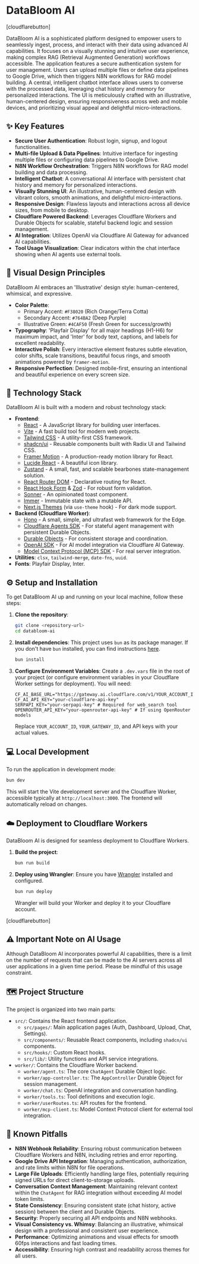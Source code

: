 # DataBloom AI

[cloudflarebutton]

DataBloom AI is a sophisticated platform designed to empower users to seamlessly ingest, process, and interact with their data using advanced AI capabilities. It focuses on a visually stunning and intuitive user experience, making complex RAG (Retrieval Augmented Generation) workflows accessible. The application features a secure authentication system for user management. Users can upload multiple files or define data pipelines to Google Drive, which then triggers N8N workflows for RAG model building. A central, intelligent chatbot interface allows users to converse with the processed data, leveraging chat history and memory for personalized interactions. The UI is meticulously crafted with an illustrative, human-centered design, ensuring responsiveness across web and mobile devices, and prioritizing visual appeal and delightful micro-interactions.

## ✨ Key Features

*   **Secure User Authentication**: Robust login, signup, and logout functionalities.
*   **Multi-file Upload & Data Pipelines**: Intuitive interface for ingesting multiple files or configuring data pipelines to Google Drive.
*   **N8N Workflow Orchestration**: Triggers N8N workflows for RAG model building and data processing.
*   **Intelligent Chatbot**: A conversational AI interface with persistent chat history and memory for personalized interactions.
*   **Visually Stunning UI**: An illustrative, human-centered design with vibrant colors, smooth animations, and delightful micro-interactions.
*   **Responsive Design**: Flawless layouts and interactions across all device sizes, from mobile to desktop.
*   **Cloudflare Powered Backend**: Leverages Cloudflare Workers and Durable Objects for scalable, stateful backend logic and session management.
*   **AI Integration**: Utilizes OpenAI via Cloudflare AI Gateway for advanced AI capabilities.
*   **Tool Usage Visualization**: Clear indicators within the chat interface showing when AI agents use external tools.

## 🎨 Visual Design Principles

DataBloom AI embraces an 'Illustrative' design style: human-centered, whimsical, and expressive.

*   **Color Palette**:
    *   Primary Accent: `#F38020` (Rich Orange/Terra Cotta)
    *   Secondary Accent: `#764BA2` (Deep Purple)
    *   Illustrative Green: `#4CAF50` (Fresh Green for success/growth)
*   **Typography**: 'Playfair Display' for all major headings (H1-H6) for maximum impact, and 'Inter' for body text, captions, and labels for excellent readability.
*   **Interactive Polish**: Every interactive element features subtle elevation, color shifts, scale transitions, beautiful focus rings, and smooth animations powered by `framer-motion`.
*   **Responsive Perfection**: Designed mobile-first, ensuring an intentional and beautiful experience on every screen size.

## 🚀 Technology Stack

DataBloom AI is built with a modern and robust technology stack:

*   **Frontend**:
    *   [React](https://react.dev/) - A JavaScript library for building user interfaces.
    *   [Vite](https://vitejs.dev/) - A fast build tool for modern web projects.
    *   [Tailwind CSS](https://tailwindcss.com/) - A utility-first CSS framework.
    *   [shadcn/ui](https://ui.shadcn.com/) - Reusable components built with Radix UI and Tailwind CSS.
    *   [Framer Motion](https://www.framer.com/motion/) - A production-ready motion library for React.
    *   [Lucide React](https://lucide.dev/) - A beautiful icon library.
    *   [Zustand](https://zustand-demo.pmnd.rs/) - A small, fast, and scalable bearbones state-management solution.
    *   [React Router DOM](https://reactrouter.com/en/main) - Declarative routing for React.
    *   [React Hook Form](https://react-hook-form.com/) & [Zod](https://zod.dev/) - For robust form validation.
    *   [Sonner](https://sonner.emilkowal.ski/) - An opinionated toast component.
    *   [Immer](https://immerjs.github.io/immer/) - Immutable state with a mutable API.
    *   [Next.js Themes](https://github.com/pacocoursey/next-themes) (via `use-theme` hook) - For dark mode support.
*   **Backend (Cloudflare Worker)**:
    *   [Hono](https://hono.dev/) - A small, simple, and ultrafast web framework for the Edge.
    *   [Cloudflare Agents SDK](https://github.com/cloudflare/agents-sdk) - For stateful agent management with persistent Durable Objects.
    *   [Durable Objects](https://developers.cloudflare.com/workers/runtime-apis/durable-objects/) - For consistent storage and coordination.
    *   [OpenAI SDK](https://github.com/openai/openai-node) - For AI model integration via Cloudflare AI Gateway.
    *   [Model Context Protocol (MCP) SDK](https://github.com/modelcontextprotocol/sdk) - For real server integration.
*   **Utilities**: `clsx`, `tailwind-merge`, `date-fns`, `uuid`.
*   **Fonts**: Playfair Display, Inter.

## ⚙️ Setup and Installation

To get DataBloom AI up and running on your local machine, follow these steps:

1.  **Clone the repository**:

    ```bash
    git clone <repository-url>
    cd databloom-ai
    ```

2.  **Install dependencies**:
    This project uses `bun` as its package manager. If you don't have `bun` installed, you can find instructions [here](https://bun.sh/docs/installation).

    ```bash
    bun install
    ```

3.  **Configure Environment Variables**:
    Create a `.dev.vars` file in the root of your project (or configure environment variables in your Cloudflare Worker settings for deployment). You will need:

    ```
    CF_AI_BASE_URL="https://gateway.ai.cloudflare.com/v1/YOUR_ACCOUNT_ID/YOUR_GATEWAY_ID/openai"
    CF_AI_API_KEY="your-cloudflare-api-key"
    SERPAPI_KEY="your-serpapi-key" # Required for web_search tool
    OPENROUTER_API_KEY="your-openrouter-api-key" # If using OpenRouter models
    ```
    Replace `YOUR_ACCOUNT_ID`, `YOUR_GATEWAY_ID`, and API keys with your actual values.

## 💻 Local Development

To run the application in development mode:

```bash
bun dev
```

This will start the Vite development server and the Cloudflare Worker, accessible typically at `http://localhost:3000`. The frontend will automatically reload on changes.

## ☁️ Deployment to Cloudflare Workers

DataBloom AI is designed for seamless deployment to Cloudflare Workers.

1.  **Build the project**:

    ```bash
    bun run build
    ```

2.  **Deploy using Wrangler**:
    Ensure you have [Wrangler](https://developers.cloudflare.com/workers/wrangler/install-and-update/) installed and configured.

    ```bash
    bun run deploy
    ```

    Wrangler will build your Worker and deploy it to your Cloudflare account.

[cloudflarebutton]

## ⚠️ Important Note on AI Usage

Although DataBloom AI incorporates powerful AI capabilities, there is a limit on the number of requests that can be made to the AI servers across all user applications in a given time period. Please be mindful of this usage constraint.

## 🗺️ Project Structure

The project is organized into two main parts:

*   `src/`: Contains the React frontend application.
    *   `src/pages/`: Main application pages (Auth, Dashboard, Upload, Chat, Settings).
    *   `src/components/`: Reusable React components, including `shadcn/ui` components.
    *   `src/hooks/`: Custom React hooks.
    *   `src/lib/`: Utility functions and API service integrations.
*   `worker/`: Contains the Cloudflare Worker backend.
    *   `worker/agent.ts`: The core `ChatAgent` Durable Object logic.
    *   `worker/app-controller.ts`: The `AppController` Durable Object for session management.
    *   `worker/chat.ts`: OpenAI integration and conversation handling.
    *   `worker/tools.ts`: Tool definitions and execution logic.
    *   `worker/userRoutes.ts`: API routes for the frontend.
    *   `worker/mcp-client.ts`: Model Context Protocol client for external tool integration.

## 🚧 Known Pitfalls

*   **N8N Webhook Reliability**: Ensuring robust communication between Cloudflare Workers and N8N, including retries and error reporting.
*   **Google Drive API Integration**: Managing authentication, authorization, and rate limits within N8N for file operations.
*   **Large File Uploads**: Efficiently handling large files, potentially requiring signed URLs for direct client-to-storage uploads.
*   **Conversation Context Management**: Maintaining relevant context within the `ChatAgent` for RAG integration without exceeding AI model token limits.
*   **State Consistency**: Ensuring consistent state (chat history, active session) between the client and Durable Objects.
*   **Security**: Properly securing all API endpoints and N8N webhooks.
*   **Visual Consistency vs. Whimsy**: Balancing an illustrative, whimsical design with a professional and consistent user experience.
*   **Performance**: Optimizing animations and visual effects for smooth 60fps interactions and fast loading times.
*   **Accessibility**: Ensuring high contrast and readability across themes for all users.